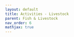 ```yaml
---
layout: default
title: Activities - Livestock
parent: Fish & Livestock
nav_order: 6
mathjax: true
---
```


